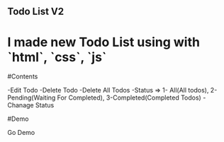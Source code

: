 ## Todo List V2

<h1>I made new Todo List using with `html`, `css`, `js`</h1>

#Contents

-Edit Todo
-Delete Todo
-Delete All Todos
-Status => 1- All(All todos), 2- Pending(Waiting For Completed), 3-Completed(Completed Todos) 
-Chanage Status

#Demo

<a src='https://todo-list-v2-locale-storage.netlify.app/'>Go Demo</a>
